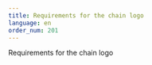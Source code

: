 ```yaml
---
title: Requirements for the chain logo
language: en
order_num: 201
---
```


Requirements for the chain logo
